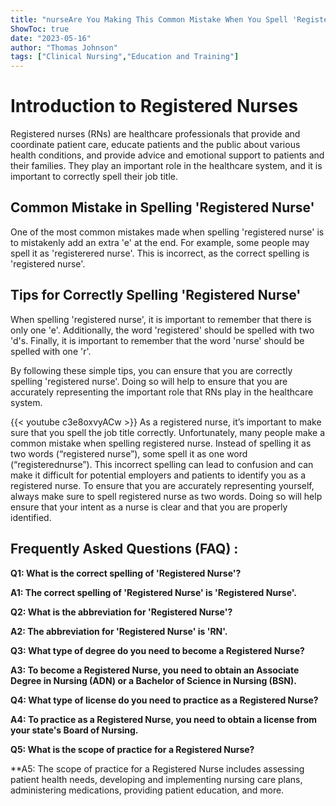 ```yaml
---
title: "nurseAre You Making This Common Mistake When You Spell 'Registered Nurse'? Find Out Now!"
ShowToc: true 
date: "2023-05-16"
author: "Thomas Johnson" 
tags: ["Clinical Nursing","Education and Training"]
---
```

# Introduction to Registered Nurses 
Registered nurses (RNs) are healthcare professionals that provide and coordinate patient care, educate patients and the public about various health conditions, and provide advice and emotional support to patients and their families. They play an important role in the healthcare system, and it is important to correctly spell their job title.

## Common Mistake in Spelling 'Registered Nurse'
One of the most common mistakes made when spelling 'registered nurse' is to mistakenly add an extra 'e' at the end. For example, some people may spell it as 'registerered nurse'. This is incorrect, as the correct spelling is 'registered nurse'.

## Tips for Correctly Spelling 'Registered Nurse'
When spelling 'registered nurse', it is important to remember that there is only one 'e'. Additionally, the word 'registered' should be spelled with two 'd's. Finally, it is important to remember that the word 'nurse' should be spelled with one 'r'. 

By following these simple tips, you can ensure that you are correctly spelling 'registered nurse'. Doing so will help to ensure that you are accurately representing the important role that RNs play in the healthcare system.

{{< youtube c3e8oxvyACw >}} 
As a registered nurse, it’s important to make sure that you spell the job title correctly. Unfortunately, many people make a common mistake when spelling registered nurse. Instead of spelling it as two words (“registered nurse”), some spell it as one word (“registerednurse”). This incorrect spelling can lead to confusion and can make it difficult for potential employers and patients to identify you as a registered nurse. To ensure that you are accurately representing yourself, always make sure to spell registered nurse as two words. Doing so will help ensure that your intent as a nurse is clear and that you are properly identified.

## Frequently Asked Questions (FAQ) :
**Q1: What is the correct spelling of 'Registered Nurse'?**

**A1: The correct spelling of 'Registered Nurse' is 'Registered Nurse'.**

**Q2: What is the abbreviation for 'Registered Nurse'?**

**A2: The abbreviation for 'Registered Nurse' is 'RN'.**

**Q3: What type of degree do you need to become a Registered Nurse?**

**A3: To become a Registered Nurse, you need to obtain an Associate Degree in Nursing (ADN) or a Bachelor of Science in Nursing (BSN).**

**Q4: What type of license do you need to practice as a Registered Nurse?**

**A4: To practice as a Registered Nurse, you need to obtain a license from your state's Board of Nursing.**

**Q5: What is the scope of practice for a Registered Nurse?**

**A5: The scope of practice for a Registered Nurse includes assessing patient health needs, developing and implementing nursing care plans, administering medications, providing patient education, and more.





